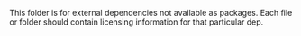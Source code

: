 This folder is for external dependencies not available as packages.
Each file or folder should contain licensing information for that particular dep.

